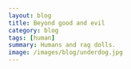 ```yaml
---
layout: blog
title: Beyond good and evil
category: blog
tags: [human]  
summary: Humans and rag dolls.
image: /images/blog/underdog.jpg
---
```

